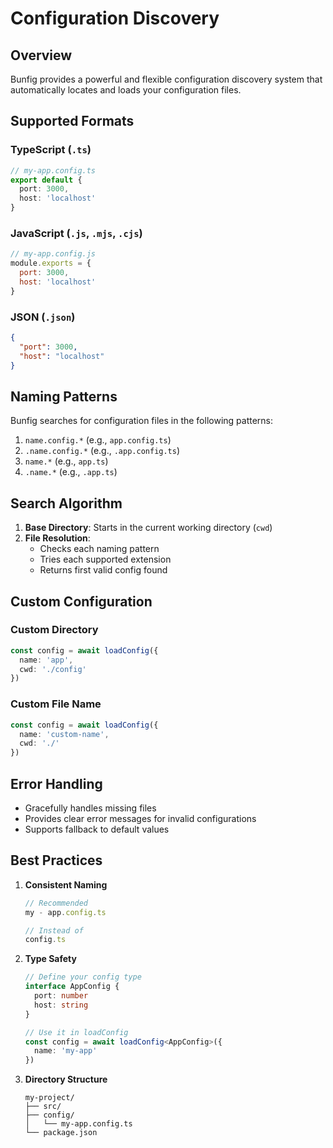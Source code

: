 # Configuration Discovery

## Overview

Bunfig provides a powerful and flexible configuration discovery system that automatically locates and loads your configuration files.

## Supported Formats

### TypeScript (`.ts`)

```typescript
// my-app.config.ts
export default {
  port: 3000,
  host: 'localhost'
}
```

### JavaScript (`.js`, `.mjs`, `.cjs`)

```javascript
// my-app.config.js
module.exports = {
  port: 3000,
  host: 'localhost'
}
```

### JSON (`.json`)

```json
{
  "port": 3000,
  "host": "localhost"
}
```

## Naming Patterns

Bunfig searches for configuration files in the following patterns:

1. `name.config.*` (e.g., `app.config.ts`)
2. `.name.config.*` (e.g., `.app.config.ts`)
3. `name.*` (e.g., `app.ts`)
4. `.name.*` (e.g., `.app.ts`)

## Search Algorithm

1. **Base Directory**: Starts in the current working directory (`cwd`)
2. **File Resolution**:
   - Checks each naming pattern
   - Tries each supported extension
   - Returns first valid config found

## Custom Configuration

### Custom Directory

```typescript
const config = await loadConfig({
  name: 'app',
  cwd: './config'
})
```

### Custom File Name

```typescript
const config = await loadConfig({
  name: 'custom-name',
  cwd: './'
})
```

## Error Handling

- Gracefully handles missing files
- Provides clear error messages for invalid configurations
- Supports fallback to default values

## Best Practices

1. **Consistent Naming**

   ```typescript
   // Recommended
   my - app.config.ts

   // Instead of
   config.ts
   ```

2. **Type Safety**

   ```typescript
   // Define your config type
   interface AppConfig {
     port: number
     host: string
   }

   // Use it in loadConfig
   const config = await loadConfig<AppConfig>({
     name: 'my-app'
   })
   ```

3. **Directory Structure**

   ```
   my-project/
   ├── src/
   ├── config/
   │   └── my-app.config.ts
   └── package.json
   ```
